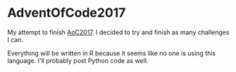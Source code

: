 # AdventOfCode2017
My attempt to finish [AoC2017](http://adventofcode.com/2017). 
I decided to try and finish as many challenges I can.

Everything will be written in R because it seems like no one is using this language. I'll probably post Python code as well.
